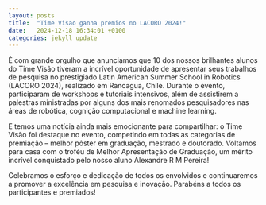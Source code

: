 ```yaml
---
layout: posts
title:  "Time Visao ganha premios no LACORO 2024!"
date:   2024-12-18 16:34:01 +0100
categories: jekyll update
---
```


É com grande orgulho que anunciamos que 10 dos nossos brilhantes alunos do Time Visão tiveram a incrível oportunidade de apresentar seus trabalhos de pesquisa no prestigiado Latin American Summer School in Robotics (LACORO 2024), realizado em Rancagua, Chile. Durante o evento, participaram de workshops e tutoriais intensivos, além de assistirem a palestras ministradas por alguns dos mais renomados pesquisadores nas áreas de robótica, cognição computacional e machine learning.

E temos uma notícia ainda mais emocionante para compartilhar: o Time Visão foi destaque no evento, competindo em todas as categorias de premiação – melhor pôster em graduação, mestrado e doutorado. Voltamos para casa com o troféu de Melhor Apresentação de Graduação, um mérito incrível conquistado pelo nosso aluno Alexandre R M Pereira!

Celebramos o esforço e dedicação de todos os envolvidos e continuaremos a promover a excelência em pesquisa e inovação. Parabéns a todos os participantes e premiados!

